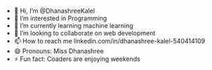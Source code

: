 - 👋 Hi, I’m @DhanashreeKalel
- 👀 I’m interested in Programming
- 🌱 I’m currently learning machine learning
- 💞️ I’m looking to collaborate on web development
- 📫 How to reach me linkedin.com/in/dhanashree-kalel-540414109 
- 😄 Pronouns: Miss Dhanashree
- ⚡ Fun fact: Coaders are enjoying weekends

<!---
DhanashreeKalel/DhanashreeKalel is a ✨ special ✨ repository because its `README.md` (this file) appears on your GitHub profile.
You can click the Preview link to take a look at your changes.
--->
